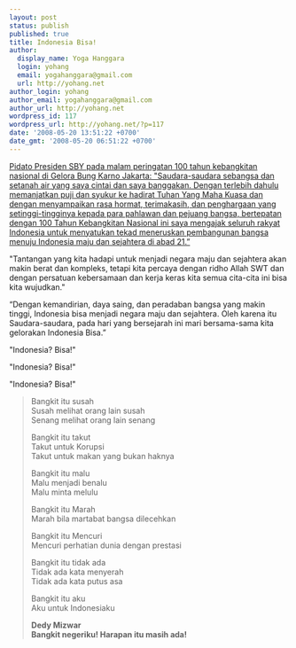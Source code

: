 ```yaml
---
layout: post
status: publish
published: true
title: Indonesia Bisa!
author:
  display_name: Yoga Hanggara
  login: yohang
  email: yogahanggara@gmail.com
  url: http://yohang.net
author_login: yohang
author_email: yogahanggara@gmail.com
author_url: http://yohang.net
wordpress_id: 117
wordpress_url: http://yohang.net/?p=117
date: '2008-05-20 13:51:22 +0700'
date_gmt: '2008-05-20 06:51:22 +0700'
---
```

[Pidato Presiden SBY pada malam peringatan 100 tahun kebangkitan nasional di Gelora Bung Karno Jakarta: "Saudara-saudara sebangsa dan setanah air yang saya cintai dan saya banggakan. Dengan terlebih dahulu memanjatkan puji dan syukur ke hadirat Tuhan Yang Maha Kuasa dan dengan menyampaikan rasa hormat, terimakasih, dan penghargaan yang setinggi-tingginya kepada para pahlawan dan pejuang bangsa, bertepatan dengan 100 Tahun Kebangkitan Nasional ini saya mengajak seluruh rakyat Indonesia untuk menyatukan tekad meneruskan pembangunan bangsa menuju Indonesia maju dan sejahtera di abad 21.”<!--more-->](http://www.presidensby.info/index.php/fokus/2008/05/20/3073.html)

"Tantangan yang kita hadapi untuk menjadi negara maju dan sejahtera akan makin berat dan kompleks, tetapi kita percaya dengan ridho Allah SWT dan dengan persatuan kebersamaan dan kerja keras kita semua cita-cita ini bisa kita wujudkan."

“Dengan kemandirian, daya saing, dan peradaban bangsa yang makin tinggi, Indonesia bisa menjadi negara maju dan sejahtera. Oleh karena itu Saudara-saudara, pada hari yang bersejarah ini mari bersama-sama kita gelorakan Indonesia Bisa.”

"Indonesia? Bisa!"

"Indonesia? Bisa!"

"Indonesia? Bisa!"

> Bangkit itu susah  
> Susah melihat orang lain susah  
> Senang melihat orang lain senang
> 
> Bangkit itu takut  
> Takut untuk Korupsi  
> Takut untuk makan yang bukan haknya
> 
> Bangkit itu malu  
> Malu menjadi benalu  
> Malu minta melulu
> 
> Bangkit itu Marah  
> Marah bila martabat bangsa dilecehkan
> 
> Bangkit itu Mencuri  
> Mencuri perhatian dunia dengan prestasi
> 
> Bangkit itu tidak ada  
> Tidak ada kata menyerah  
> Tidak ada kata putus asa
> 
> Bangkit itu aku  
> Aku untuk Indonesiaku
> 
> **Dedy Mizwar  
> Bangkit negeriku! Harapan itu masih ada!**